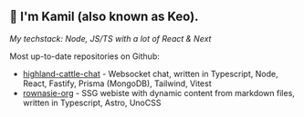 ## 👋 I'm Kamil (also known as Keo). 

*My techstack: Node, JS/TS with a lot of React & Next* 

Most up-to-date repositories on Github:
*  [highland-cattle-chat](https://github.com/kbacia7/highland-cattle-chat) - Websocket chat, written in Typescript, Node, React, Fastify, Prisma (MongoDB), Tailwind, Vitest
*  [rownasie-org](https://github.com/Fabryka-Rownosci/rownasie-org) - SSG webiste with dynamic content from markdown files, written in Typescript, Astro, UnoCSS 
